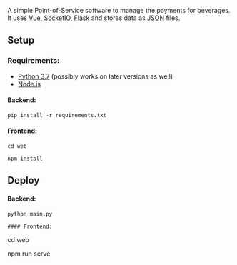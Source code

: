 A simple Point-of-Service software to manage the payments for beverages.
It uses [Vue](https://vuejs.org/), [SocketIO](https://socket.io/), [Flask](https://flask.palletsprojects.com/) and stores data as [JSON](https://www.json.org/) files.

## Setup

### Requirements:

- [Python 3.7](https://www.python.org/) (possibly works on later versions as well)
- [Node.js](https://nodejs.org/en/)

#### Backend:
```
pip install -r requirements.txt
```

#### Frontend:
```
cd web

npm install
```

## Deploy
#### Backend:
```
python main.py

#### Frontend:
```
cd web

npm run serve
```
